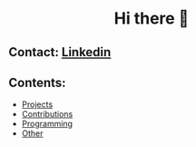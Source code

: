 <h1 align="center">Hi there 👋</h1>

## Contact: [Linkedin](https://www.linkedin.com/in/giuseppe-ferrara-link/)

## Contents:
 - [Projects](#projects)
 - [Contributions](#contributions)
 - [Programming](#programming)
 - [Other](#other)
  




